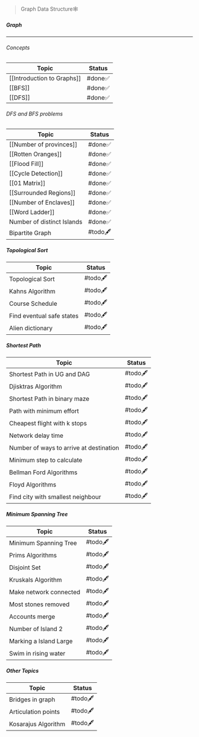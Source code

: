 > Graph Data Structure🕸️
##### Graph
---
###### Concepts
| Topic                      | Status |
| -------------------------- | ------ |
| [[Introduction to Graphs]] | #done✅ |
| [[BFS]]                    | #done✅ |
| [[DFS]]                    | #done✅ |
###### DFS and BFS problems
| Topic                      | Status   |
| -------------------------- | -------- |
| [[Number of provinces]]    | #done✅   |
| [[Rotten Oranges]]         | #done✅   |
| [[Flood Fill]]             | #done✅   |
| [[Cycle Detection]]        | #done✅   |
| [[01 Matrix]]              | #done✅   |
| [[Surrounded Regions]]     | #done✅   |
| [[Number of Enclaves]]     | #done✅   |
| [[Word Ladder]]            | #done✅   |
| Number of distinct Islands | #done✅   |
| Bipartite Graph            | #todo🖋️ |
##### Topological Sort
| Topic                     | Status   |
| ------------------------- | -------- |
| Topological Sort          | #todo🖋️ |
| Kahns Algorithm           | #todo🖋️ |
| Course Schedule           | #todo🖋️ |
| Find eventual safe states | #todo🖋️ |
| Alien dictionary          | #todo🖋️ |
##### Shortest Path
| Topic                                   | Status   |
| --------------------------------------- | -------- |
| Shortest Path in UG and DAG             | #todo🖋️ |
| Djisktras Algorithm                     | #todo🖋️ |
| Shortest Path in binary maze            | #todo🖋️ |
| Path with minimum effort                | #todo🖋️ |
| Cheapest flight with k stops            | #todo🖋️ |
| Network delay time                      | #todo🖋️ |
| Number of ways to arrive at destination | #todo🖋️ |
| Minimum step to calculate               | #todo🖋️ |
| Bellman Ford Algorithms                 | #todo🖋️ |
| Floyd Algorithms                        | #todo🖋️ |
| Find city with smallest neighbour       | #todo🖋️ |
##### Minimum Spanning Tree
| Topic                  | Status   |
| ---------------------- | -------- |
| Minimum Spanning Tree  | #todo🖋️ |
| Prims Algorithms       | #todo🖋️ |
| Disjoint Set           | #todo🖋️ |
| Kruskals Algorithm     | #todo🖋️ |
| Make network connected | #todo🖋️ |
| Most stones removed    | #todo🖋️ |
| Accounts merge         | #todo🖋️ |
| Number of Island 2     | #todo🖋️ |
| Marking a Island Large | #todo🖋️ |
| Swim in rising water   | #todo🖋️ |
##### Other Topics
| Topic               | Status    |
| ------------------- | --------- |
| Bridges in graph    | #todo🖋️  |
| Articulation points | #todo🖋️  |
| Kosarajus Algorithm | #todo🖋️  |

